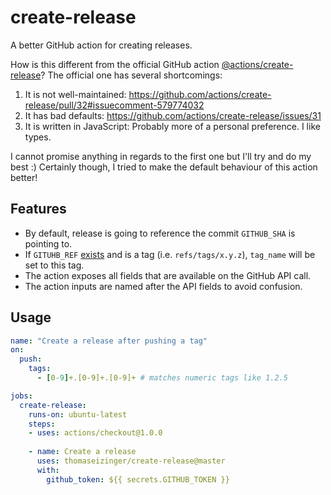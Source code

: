 # create-release

A better GitHub action for creating releases.

How is this different from the official GitHub action [@actions/create-release](https://github.com/actions/create-release)?
The official one has several shortcomings:

1. It is not well-maintained: https://github.com/actions/create-release/pull/32#issuecomment-579774032
2. It has bad defaults: https://github.com/actions/create-release/issues/31
3. It is written in JavaScript: Probably more of a personal preference. I like types.

I cannot promise anything in regards to the first one but I'll try and do my best :)
Certainly though, I tried to make the default behaviour of this action better!

## Features

- By default, release is going to reference the commit `GITHUB_SHA` is pointing to.
- If `GITUHB_REF` [exists](https://help.github.com/en/actions/configuring-and-managing-workflows/using-environment-variables#default-environment-variables) and is a tag (i.e. `refs/tags/x.y.z`), `tag_name` will be set to this tag.
- The action exposes all fields that are available on the GitHub API call.
- The action inputs are named after the API fields to avoid confusion.

## Usage

```yaml
name: "Create a release after pushing a tag"
on:
  push:
    tags:
      - [0-9]+.[0-9]+.[0-9]+ # matches numeric tags like 1.2.5

jobs:
  create-release:
    runs-on: ubuntu-latest
    steps:
    - uses: actions/checkout@1.0.0
    
    - name: Create a release
      uses: thomaseizinger/create-release@master
      with:
        github_token: ${{ secrets.GITHUB_TOKEN }}
```
